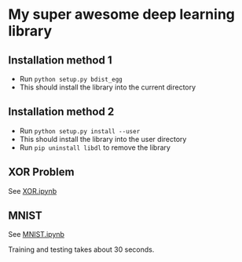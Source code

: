 # My super awesome deep learning library

## Installation method 1
 - Run `python setup.py bdist_egg`
 - This should install the library into the current directory
## Installation method 2
 - Run `python setup.py install --user`
 - This should install the library into the user directory 
 - Run `pip uninstall libdl` to remove the library
## XOR Problem
See [XOR.ipynb](XOR.ipynb)

## MNIST
See [MNIST.ipynb](MNIST.ipynb)

Training and testing takes about 30 seconds. 